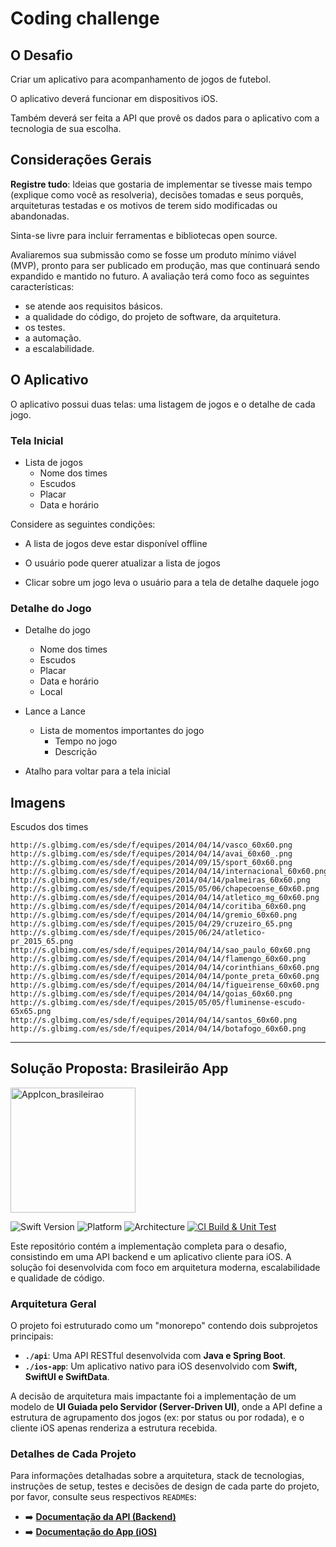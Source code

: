 # Coding challenge

## O Desafio

Criar um aplicativo para acompanhamento de jogos de futebol.

O aplicativo deverá funcionar em dispositivos iOS.

Também deverá ser feita a API que provê os dados para o aplicativo com a tecnologia de sua escolha.

## Considerações Gerais

**Registre tudo**: Ideias que gostaria de implementar se tivesse mais tempo (explique como você as resolveria), decisões tomadas e seus porquês, arquiteturas testadas e os motivos de terem sido modificadas ou abandonadas.

Sinta-se livre para incluir ferramentas e bibliotecas open source.

Avaliaremos sua submissão como se fosse um produto mínimo viável (MVP), pronto para ser publicado em produção, mas que continuará sendo expandido e mantido no futuro. A avaliação terá como foco as seguintes características:

* se atende aos requisitos básicos.
* a qualidade do código, do projeto de software, da arquitetura.
* os testes.
* a automação.
* a escalabilidade.

## O Aplicativo

O aplicativo possui duas telas: uma listagem de jogos e o detalhe de cada jogo.

### Tela Inicial

- Lista de jogos
  - Nome dos times
  - Escudos
  - Placar
  - Data e horário

Considere as seguintes condições:

- A lista de jogos deve estar disponível offline

- O usuário pode querer atualizar a lista de jogos

- Clicar sobre um jogo leva o usuário para a tela de detalhe daquele jogo

### Detalhe do Jogo

- Detalhe do jogo
  - Nome dos times
  - Escudos
  - Placar
  - Data e horário
  - Local

- Lance a Lance
  - Lista de momentos importantes do jogo
    - Tempo no jogo
    - Descrição

- Atalho para voltar para a tela inicial

## Imagens

Escudos dos times

```
http://s.glbimg.com/es/sde/f/equipes/2014/04/14/vasco_60x60.png
http://s.glbimg.com/es/sde/f/equipes/2014/04/14/avai_60x60_.png
http://s.glbimg.com/es/sde/f/equipes/2014/09/15/sport_60x60.png
http://s.glbimg.com/es/sde/f/equipes/2014/04/14/internacional_60x60.png
http://s.glbimg.com/es/sde/f/equipes/2014/04/14/palmeiras_60x60.png
http://s.glbimg.com/es/sde/f/equipes/2015/05/06/chapecoense_60x60.png
http://s.glbimg.com/es/sde/f/equipes/2014/04/14/atletico_mg_60x60.png
http://s.glbimg.com/es/sde/f/equipes/2014/04/14/coritiba_60x60.png
http://s.glbimg.com/es/sde/f/equipes/2014/04/14/gremio_60x60.png
http://s.glbimg.com/es/sde/f/equipes/2015/04/29/cruzeiro_65.png
http://s.glbimg.com/es/sde/f/equipes/2015/06/24/atletico-pr_2015_65.png
http://s.glbimg.com/es/sde/f/equipes/2014/04/14/sao_paulo_60x60.png
http://s.glbimg.com/es/sde/f/equipes/2014/04/14/flamengo_60x60.png
http://s.glbimg.com/es/sde/f/equipes/2014/04/14/corinthians_60x60.png
http://s.glbimg.com/es/sde/f/equipes/2014/04/14/ponte_preta_60x60.png
http://s.glbimg.com/es/sde/f/equipes/2014/04/14/figueirense_60x60.png
http://s.glbimg.com/es/sde/f/equipes/2014/04/14/goias_60x60.png
http://s.glbimg.com/es/sde/f/equipes/2015/05/05/fluminense-escudo-65x65.png
http://s.glbimg.com/es/sde/f/equipes/2014/04/14/santos_60x60.png
http://s.glbimg.com/es/sde/f/equipes/2014/04/14/botafogo_60x60.png
```

---

## Solução Proposta: Brasileirão App

<img width="200" alt="AppIcon_brasileirao" src="https://github.com/user-attachments/assets/6b64d4d1-5b27-4497-8d77-d84933691bf7" />

![Swift Version](https://img.shields.io/badge/Swift-5.5%2B-orange)
![Platform](https://img.shields.io/badge/Platform-iOS%2013%2B-lightgrey)
![Architecture](https://img.shields.io/badge/Architecture-MVVM-blue)
[![CI Build & Unit Test](https://github.com/SelecaoGlobocom/raquel-calazans/actions/workflows/ci.yml/badge.svg)](https://github.com/SelecaoGlobocom/raquel-calazans/actions/workflows/ci.yml)

Este repositório contém a implementação completa para o desafio, consistindo em uma API backend e um aplicativo cliente para iOS. A solução foi desenvolvida com foco em arquitetura moderna, escalabilidade e qualidade de código.

### Arquitetura Geral

O projeto foi estruturado como um "monorepo" contendo dois subprojetos principais:

* **`./api`**: Uma API RESTful desenvolvida com **Java e Spring Boot**.
* **`./ios-app`**: Um aplicativo nativo para iOS desenvolvido com **Swift, SwiftUI e SwiftData**.

A decisão de arquitetura mais impactante foi a implementação de um modelo de **UI Guiada pelo Servidor (Server-Driven UI)**, onde a API define a estrutura de agrupamento dos jogos (ex: por status ou por rodada), e o cliente iOS apenas renderiza a estrutura recebida.

### Detalhes de Cada Projeto

Para informações detalhadas sobre a arquitetura, stack de tecnologias, instruções de setup, testes e decisões de design de cada parte do projeto, por favor, consulte seus respectivos `README`s:

* ➡️ **[Documentação da API (Backend)](./api/README.md)**
* ➡️ **[Documentação do App (iOS)](./ios-app/README.md)**
